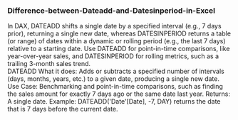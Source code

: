### Difference-between-Dateadd-and-Datesinperiod-in-Excel

In DAX, DATEADD shifts a single date by a specified interval (e.g., 7 days prior), returning a single new date, whereas DATESINPERIOD returns a table (or range) of dates within a dynamic or rolling period (e.g., the last 7 days) relative to a starting date. Use DATEADD for point-in-time comparisons, like year-over-year sales, and DATESINPERIOD for rolling metrics, such as a trailing 3-month sales trend.  
DATEADD
What it does: Adds or subtracts a specified number of intervals (days, months, years, etc.) to a given date, producing a single new date. 
Use Case: Benchmarking and point-in-time comparisons, such as finding the sales amount for exactly 7 days ago or the same date last year. 
Returns: A single date. 
Example: DATEADD('Date'[Date], -7, DAY) returns the date that is 7 days before the current date. 
